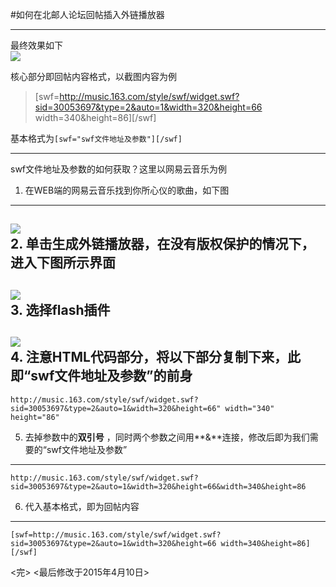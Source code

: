 #如何在北邮人论坛回帖插入外链播放器

---
最终效果如下  
![](http://i.imgur.com/hMd4kjL.png)  

核心部分即回帖内容格式，以截图内容为例  
>[swf=http://music.163.com/style/swf/widget.swf?sid=30053697&type=2&auto=1&width=320&height=66 width=340&height=86][/swf]  

基本格式为`[swf="swf文件地址及参数"][/swf]`

---  
swf文件地址及参数的如何获取？这里以网易云音乐为例  
1. 在WEB端的网易云音乐找到你所心仪的歌曲，如下图  
---
![](http://i.imgur.com/x5uT6xA.png)    
2. 单击**生成外链播放器**，在没有版权保护的情况下，进入下图所示界面  
---
![](http://i.imgur.com/HdgWLra.png)  
3. 选择**flash插件**  
---
![](http://i.imgur.com/mAPI11M.png)  
4. 注意**HTML代码**部分，将以下部分复制下来，此即“swf文件地址及参数”的前身  
---
	http://music.163.com/style/swf/widget.swf?sid=30053697&type=2&auto=1&width=320&height=66" width="340" height="86"  
5. 去掉参数中的**双引号** ，同时两个参数之间用**&**连接，修改后即为我们需要的“swf文件地址及参数” 
---
	http://music.163.com/style/swf/widget.swf?sid=30053697&type=2&auto=1&width=320&height=66&width=340&height=86  
6. 代入基本格式，即为回帖内容  
---
	[swf=http://music.163.com/style/swf/widget.swf?sid=30053697&type=2&auto=1&width=320&height=66 width=340&height=86][/swf]
<完>
<最后修改于2015年4月10日>	